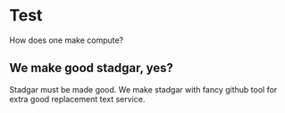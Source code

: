 # Test

How does one make compute?

## We make good stadgar, yes?

Stadgar must be made good. We make stadgar with fancy github tool for extra good replacement text service.